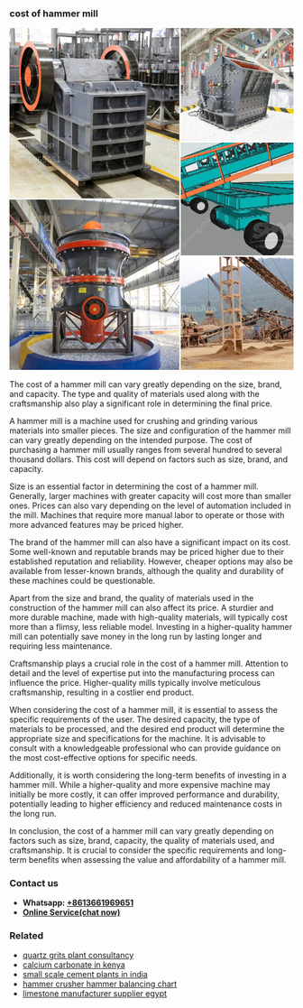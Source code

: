 <h3>cost of hammer mill</h3><img src='1708497436.jpg' alt=''><p>The cost of a hammer mill can vary greatly depending on the size, brand, and capacity. The type and quality of materials used along with the craftsmanship also play a significant role in determining the final price.</p><p>A hammer mill is a machine used for crushing and grinding various materials into smaller pieces. The size and configuration of the hammer mill can vary greatly depending on the intended purpose. The cost of purchasing a hammer mill usually ranges from several hundred to several thousand dollars. This cost will depend on factors such as size, brand, and capacity.</p><p>Size is an essential factor in determining the cost of a hammer mill. Generally, larger machines with greater capacity will cost more than smaller ones. Prices can also vary depending on the level of automation included in the mill. Machines that require more manual labor to operate or those with more advanced features may be priced higher.</p><p>The brand of the hammer mill can also have a significant impact on its cost. Some well-known and reputable brands may be priced higher due to their established reputation and reliability. However, cheaper options may also be available from lesser-known brands, although the quality and durability of these machines could be questionable.</p><p>Apart from the size and brand, the quality of materials used in the construction of the hammer mill can also affect its price. A sturdier and more durable machine, made with high-quality materials, will typically cost more than a flimsy, less reliable model. Investing in a higher-quality hammer mill can potentially save money in the long run by lasting longer and requiring less maintenance.</p><p>Craftsmanship plays a crucial role in the cost of a hammer mill. Attention to detail and the level of expertise put into the manufacturing process can influence the price. Higher-quality mills typically involve meticulous craftsmanship, resulting in a costlier end product.</p><p>When considering the cost of a hammer mill, it is essential to assess the specific requirements of the user. The desired capacity, the type of materials to be processed, and the desired end product will determine the appropriate size and specifications for the machine. It is advisable to consult with a knowledgeable professional who can provide guidance on the most cost-effective options for specific needs.</p><p>Additionally, it is worth considering the long-term benefits of investing in a hammer mill. While a higher-quality and more expensive machine may initially be more costly, it can offer improved performance and durability, potentially leading to higher efficiency and reduced maintenance costs in the long run.</p><p>In conclusion, the cost of a hammer mill can vary greatly depending on factors such as size, brand, capacity, the quality of materials used, and craftsmanship. It is crucial to consider the specific requirements and long-term benefits when assessing the value and affordability of a hammer mill.</p><h3>Contact us</h3><ul><li><strong>Whatsapp:&nbsp;<a href="https://wa.me/8613661969651">+8613661969651</a></strong></li><li><a href="https://swt.shibang-china.com/?git&amp;zhl&amp;cost of hammer mill"><strong>Online Service(chat now)</strong></a></li></ul><h3>Related</h3><ul><li><a href='quartz grits plant consultancy.md'>quartz grits plant consultancy</a></li><li><a href='calcium carbonate in kenya.md'>calcium carbonate in kenya</a></li><li><a href='small scale cement plants in india.md'>small scale cement plants in india</a></li><li><a href='hammer crusher hammer balancing chart.md'>hammer crusher hammer balancing chart</a></li><li><a href='limestone manufacturer supplier egypt.md'>limestone manufacturer supplier egypt</a></li></ul>